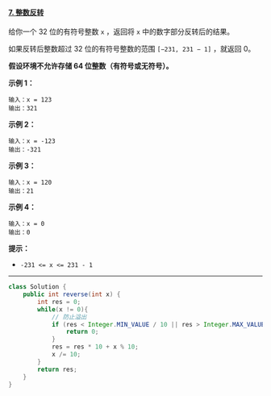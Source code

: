 #### [7. 整数反转](https://leetcode-cn.com/problems/reverse-integer/)

给你一个 32 位的有符号整数 `x` ，返回将 `x` 中的数字部分反转后的结果。

如果反转后整数超过 32 位的有符号整数的范围 `[−231, 231 − 1]` ，就返回 0。

**假设环境不允许存储 64 位整数（有符号或无符号）。**

**示例 1：**

```
输入：x = 123
输出：321
```

**示例 2：**

```
输入：x = -123
输出：-321
```

**示例 3：**

```
输入：x = 120
输出：21
```

**示例 4：**

```
输入：x = 0
输出：0
```

**提示：**

- `-231 <= x <= 231 - 1`

------

```java
class Solution {
    public int reverse(int x) {
        int res = 0;
        while(x != 0){
            // 防止溢出
            if (res < Integer.MIN_VALUE / 10 || res > Integer.MAX_VALUE / 10) {
                return 0;
            }
            res = res * 10 + x % 10;
            x /= 10;
        }
        return res;
    }
}
```

